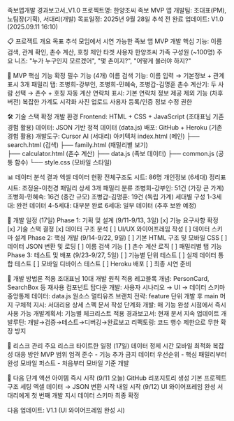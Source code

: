 족보앱개발 경과보고서_V1.0
프로젝트명: 한양조씨 족보 MVP 앱
 개발팀: 조대표(PM), 노팀장(기획), 서대리(개발)
 목표일정: 2025년 9월 28일 추석 전 완료
 업데이트: V1.0 (2025.09.11 16:10)

📋 프로젝트 개요
목표
추석 모임에서 시연 가능한 족보 앱 MVP 개발
핵심 기능: 이름 검색, 관계 확인, 촌수 계산, 호칭 제안
타겟 사용자
한양조씨 가족 구성원 (~100명)
주요 니즈: "누가 누구인지 모르겠어", "몇 촌이지?", "어떻게 불러야 하지?"

🎯 MVP 핵심 기능 확정
필수 기능 (4개)
이름 검색 기능: 이름 입력 → 기본정보 + 관계 표시
3개 패밀리 탭: 조병희-강부인, 조병희-민혜숙, 조병갑-김명훈
촌수 계산기: 두 사람 선택 → 촌수 + 호칭 자동 계산
연락처 표시: 기본 연락처 정보 제공
제외 기능 (차후 버전)
복잡한 가계도 시각화
사진 업로드
사용자 등록/인증
정보 수정 권한

🛠 기술 스택 확정
개발 환경
Frontend: HTML + CSS + JavaScript (조대표님 기존 경험 활용)
데이터: JSON 기반 정적 데이터 (data.js)
배포: GitHub + Heroku (기존 경험 활용)
개발도구: Cursor AI (서대리)
아키텍처
index.html (메인)
├── search.html (검색)
├── family.html (패밀리별 보기)  
├── calculator.html (촌수 계산)
├── data.js (족보 데이터)
├── common.js (공통 함수)
└── style.css (모바일 스타일)


📊 데이터 분석 결과
엑셀 데이터 현황
전체구조도 시트: 86명 개인정보 (6세대)
정리표 시트: 조정윤-이천경 패밀리 상세
3개 패밀리 분류
조병희-강부인: 51건 (가장 큰 가계)
조병희-민혜숙: 16건 (중간 규모)
조병갑-김명훈: 19건 (독립 가계)
세대별 구성
1-3세대: 완전 데이터
4-5세대: 대부분 완료
6세대: 일부 데이터 (추후 보완 예정)

📅 개발 일정 (17일)
Phase 1: 기획 및 설계 (9/11-9/13, 3일)
[x] 기능 요구사항 확정
[x] 기술 스택 결정
[x] 데이터 구조 분석
[ ] UI/UX 와이어프레임 작성
[ ] 데이터 스키마 설계
Phase 2: 핵심 개발 (9/14-9/22, 9일)
[ ] 기본 HTML 구조 및 모바일 CSS
[ ] 데이터 JSON 변환 및 로딩
[ ] 이름 검색 기능
[ ] 촌수 계산 로직
[ ] 패밀리별 탭 기능
Phase 3: 테스트 및 배포 (9/23-9/27, 5일)
[ ] 기능별 단위 테스트
[ ] 실제 데이터 통합 테스트
[ ] 모바일 디바이스 테스트
[ ] Heroku 배포
[ ] 최종 시연 준비

🎯 개발 방법론 적용
조대표님 10대 개발 원칙 적용
레고블록 개념: PersonCard, SearchBox 등 재사용 컴포넌트
탑다운 개발: 사용자 시나리오 → UI → 데이터 스키마
중앙통제 데이터: data.js 원소스 멀티유즈
브랜치 전략: feature 단위 개발 후 main 머지
구체적 지시: 서대리용 상세 스펙 문서 작성
단계화 개발: 매 기능 완성 시점에서 즉시 사용 가능
개발계획서: 기능별 체크리스트 적용
경과보고서: 현재 문서 지속 업데이트
개발루틴: 개발→검증→테스트→디버깅→완료보고
리팩토링: 코드 행수 제한으로 무한 확장 방지

🚨 리스크 관리
주요 리스크
타이트한 일정 (17일)
데이터 정제 시간
모바일 최적화 복잡성
대응 방안
MVP 범위 엄격 준수 - 기능 추가 금지
데이터 우선순위 - 핵심 패밀리부터 완성
모바일 퍼스트 - 처음부터 모바일 기준 개발

📝 다음 단계 액션 아이템
즉시 시작 (9/11 오늘)
GitHub 리포지토리 생성
기본 프로젝트 구조 세팅
엑셀 데이터 → JSON 변환 시작
내일 시작 (9/12)
UI 와이어프레임 완성
서대리에게 첫 번째 개발 지시
데이터 스키마 최종 확정

다음 업데이트: V1.1 (UI 와이어프레임 완성 시)

